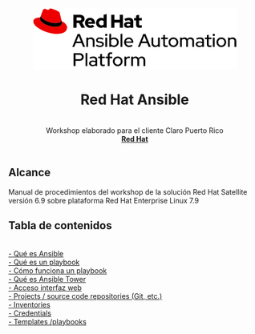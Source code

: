 <p align="center"><img src="https://github.com/workshopopennova/tecnologiasredhat/blob/master/ans/ans01.png?raw=true" alt="ANS logo">
</p>
<h1 align="center">Red Hat Ansible</h1>
<p align="center">
<br>Workshop elaborado para el cliente Claro Puerto Rico
  <br><a href="https://www.redhat.com"><strong>Red Hat</strong></a>
  <br>
  <br>
</p>


<h2>Alcance</h2>

Manual de procedimientos del workshop de la solución Red Hat Satellite versión 6.9 sobre plataforma Red Hat Enterprise Linux 7.9

<h2>Tabla de contenidos</h2>
<br><a href="ans01">- Qué es Ansible</a>
<br><a href="ans02">- Qué es un playbook</a>
<br><a href="ans03">- Cómo funciona un playbook</a>
<br><a href="ans04">- Qué es Ansible Tower</a>
<br><a href="ans05">- Acceso interfaz web</a>
<br><a href="ans06">- Projects / source code repositories (Git, etc.)</a>
<br><a href="ans07">- Inventories</a>
<br><a href="ans08">- Credentials</a>
<br><a href="ans10">- Templates /playbooks</a>
